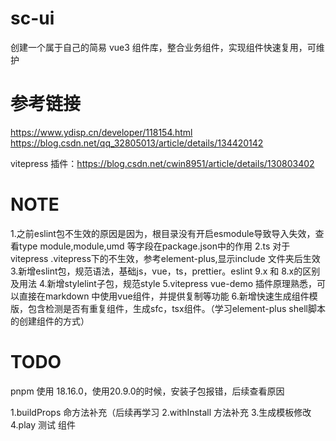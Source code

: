 # sc-ui
  创建一个属于自己的简易 vue3 组件库，整合业务组件，实现组件快速复用，可维护
# 参考链接
  https://www.ydisp.cn/developer/118154.html
  https://blog.csdn.net/qq_32805013/article/details/134420142
  
  vitepress 插件：https://blog.csdn.net/cwin8951/article/details/130803402

# NOTE
1.之前eslint包不生效的原因是因为，根目录没有开启esmodule导致导入失效，查看type module,module,umd 等字段在package.json中的作用
2.ts 对于 vitepress .vitepress下的不生效，参考element-plus,显示include 文件夹后生效
3.新增eslint包，规范语法，基础js，vue，ts，prettier。eslint 9.x 和 8.x的区别及用法
4.新增stylelint子包，规范style
5.vitepress vue-demo 插件原理熟悉，可以直接在markdown 中使用vue组件，并提供复制等功能
6.新增快速生成组件模版，包含检测是否有重复组件，生成sfc，tsx组件。（学习element-plus shell脚本的创建组件的方式）
# TODO
pnpm 使用 18.16.0，使用20.9.0的时候，安装子包报错，后续查看原因

1.buildProps 命方法补充（后续再学习
2.withInstall 方法补充
3.生成模板修改
4.play 测试 组件
